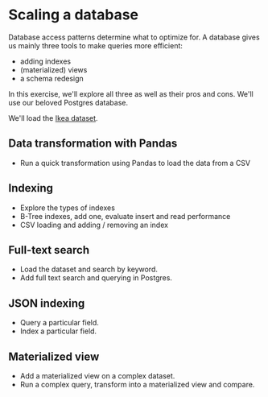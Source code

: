 # Scaling a database

Database access patterns determine what to optimize for. A database gives us mainly three tools to make queries more efficient:

- adding indexes
- (materialized) views
- a schema redesign

In this exercise, we'll explore all three as well as their pros and cons. We'll use our beloved Postgres database.

We'll load the [Ikea dataset](https://www.kaggle.com/datasets/crawlfeeds/ikea-us-products-dataset).

## Data transformation with Pandas

- Run a quick transformation using Pandas to load the data from a CSV

## Indexing

- Explore the types of indexes
- B-Tree indexes, add one, evaluate insert and read performance
- CSV loading and adding / removing an index

## Full-text search

- Load the dataset and search by keyword.
- Add full text search and querying in Postgres.

## JSON indexing

- Query a particular field.
- Index a particular field.

## Materialized view

- Add a materialized view on a complex dataset.
- Run a complex query, transform into a materialized view and compare.
